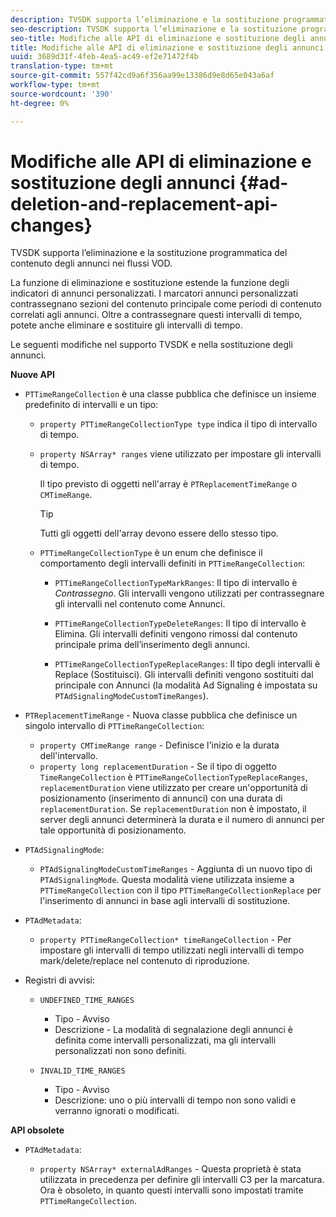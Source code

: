 ```yaml
---
description: TVSDK supporta l’eliminazione e la sostituzione programmatica del contenuto degli annunci nei flussi VOD.
seo-description: TVSDK supporta l’eliminazione e la sostituzione programmatica del contenuto degli annunci nei flussi VOD.
seo-title: Modifiche alle API di eliminazione e sostituzione degli annunci
title: Modifiche alle API di eliminazione e sostituzione degli annunci
uuid: 3689d31f-4feb-4ea5-ac49-ef2e71472f4b
translation-type: tm+mt
source-git-commit: 557f42cd9a6f356aa99e13386d9e8d65e043a6af
workflow-type: tm+mt
source-wordcount: '390'
ht-degree: 0%

---
```



# Modifiche alle API di eliminazione e sostituzione degli annunci {#ad-deletion-and-replacement-api-changes}

TVSDK supporta l’eliminazione e la sostituzione programmatica del contenuto degli annunci nei flussi VOD.

La funzione di eliminazione e sostituzione estende la funzione degli indicatori di annunci personalizzati. I marcatori annunci personalizzati contrassegnano sezioni del contenuto principale come periodi di contenuto correlati agli annunci. Oltre a contrassegnare questi intervalli di tempo, potete anche eliminare e sostituire gli intervalli di tempo.

<!--<a id="section_7A90BFE99F1A4D908D6DDB0B49FA1199"></a>-->

Le seguenti modifiche nel supporto TVSDK e nella sostituzione degli annunci.

**Nuove API**

* `PTTimeRangeCollection` è una classe pubblica che definisce un insieme predefinito di intervalli e un tipo:

   * `property PTTimeRangeCollectionType type` indica il tipo di intervallo di tempo.
   * `property NSArray* ranges` viene utilizzato per impostare gli intervalli di tempo.

      Il tipo previsto di oggetti nell&#39;array è `PTReplacementTimeRange` o `CMTimeRange`.

      >[!TIP]
      >
      >Tutti gli oggetti dell&#39;array devono essere dello stesso tipo.

   * `PTTimeRangeCollectionType` è un enum che definisce il comportamento degli intervalli definiti in  `PTTimeRangeCollection`:

      * `PTTimeRangeCollectionTypeMarkRanges`: Il tipo di intervallo è  *Contrassegno*. Gli intervalli vengono utilizzati per contrassegnare gli intervalli nel contenuto come Annunci.

      * `PTTimeRangeCollectionTypeDeleteRanges`: Il tipo di intervallo è Elimina. Gli intervalli definiti vengono rimossi dal contenuto principale prima dell’inserimento degli annunci.
      * `PTTimeRangeCollectionTypeReplaceRanges`: Il tipo degli intervalli è Replace (Sostituisci). Gli intervalli definiti vengono sostituiti dal principale con Annunci (la modalità Ad Signaling è impostata su `PTAdSignalingModeCustomTimeRanges`).

* `PTReplacementTimeRange` - Nuova classe pubblica che definisce un singolo intervallo di  `PTTimeRangeCollection`:

   * `property CMTimeRange range` - Definisce l&#39;inizio e la durata dell&#39;intervallo.
   * `property long replacementDuration` - Se il tipo di oggetto  `TimeRangeCollection` è  `PTTimeRangeCollectionTypeReplaceRanges`,  `replacementDuration` viene utilizzato per creare un&#39;opportunità di posizionamento (inserimento di annunci) con una durata di  `replacementDuration`. Se `replacementDuration` non è impostato, il server degli annunci determinerà la durata e il numero di annunci per tale opportunità di posizionamento.

* `PTAdSignalingMode`:

   * `PTAdSignalingModeCustomTimeRanges` - Aggiunta di un nuovo tipo di  `PTAdSignalingMode`. Questa modalità viene utilizzata insieme a `PTTimeRangeCollection` con il tipo `PTTimeRangeCollectionReplace` per l&#39;inserimento di annunci in base agli intervalli di sostituzione.

* `PTAdMetadata`:

   * `property PTTimeRangeCollection* timeRangeCollection` - Per impostare gli intervalli di tempo utilizzati negli intervalli di tempo mark/delete/replace nel contenuto di riproduzione.

* Registri di avvisi:

   * `UNDEFINED_TIME_RANGES`

      * Tipo - Avviso
      * Descrizione - La modalità di segnalazione degli annunci è definita come intervalli personalizzati, ma gli intervalli personalizzati non sono definiti.
   * `INVALID_TIME_RANGES`

      * Tipo - Avviso
      * Descrizione: uno o più intervalli di tempo non sono validi e verranno ignorati o modificati.


**API obsolete**

* `PTAdMetadata`:

   * `property NSArray* externalAdRanges` - Questa proprietà è stata utilizzata in precedenza per definire gli intervalli C3 per la marcatura. Ora è obsoleto, in quanto questi intervalli sono impostati tramite `PTTimeRangeCollection`.